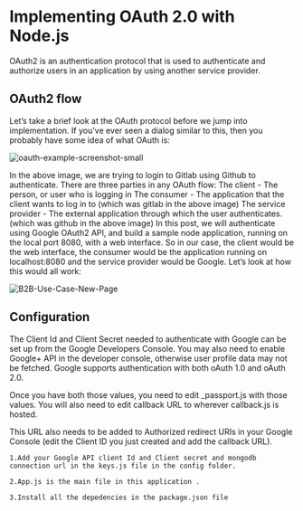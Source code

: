 # Implementing OAuth 2.0 with Node.js

OAuth2 is an authentication protocol that is used to authenticate and authorize users in an application by using another service provider. 

## OAuth2 flow


Let’s take a brief look at the OAuth protocol before we jump into implementation. If you’ve ever seen a dialog similar to this, then you probably have some idea of what OAuth is:

![oauth-example-screenshot-small](https://user-images.githubusercontent.com/54926196/69163413-28347780-0b14-11ea-9419-818101317ff0.jpeg)




In the above image, we are trying to login to Gitlab using Github to authenticate.
There are three parties in any OAuth flow:
The client - The person, or user who is logging in
The consumer - The application that the client wants to log in to (which was gitlab in the above image)
The service provider - The external application through which the user authenticates. (which was github in the above image)
 In this post, we will authenticate using Google  OAuth2 API, and build a sample node application, running on the local port 8080, with a web interface. So in our case, the client would be the web interface, the consumer would be the application running on localhost:8080 and the service provider would be Google. Let’s look at how this would all work:





![B2B-Use-Case-New-Page](https://user-images.githubusercontent.com/54926196/69162910-5796b480-0b13-11ea-800b-a251c743acc5.jpeg)







## Configuration

The Client Id and Client Secret needed to authenticate with Google can be set up from the Google Developers Console. You may also need to enable Google+ API in the developer console, otherwise user profile data may not be fetched. Google supports authentication with both oAuth 1.0 and oAuth 2.0.

Once you have both those values, you need to edit _passport.js with those values. You will also need to edit callback URL to wherever callback.js is hosted.

This URL also needs to be added to Authorized redirect URIs in your Google Console (edit the Client ID you just created and add the callback URL).


    1.Add your Google API client Id and Client secret and mongodb connection url in the keys.js file in the config folder.

    2.App.js is the main file in this application .

    3.Install all the depedencies in the package.json file
